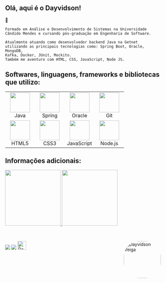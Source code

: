 ## Olá, aqui é o Dayvidson!

:pushpin:
```
Formado em Análise e Desenvolvimento de Sistemas na Universidade Cândido Mendes e cursando pós-graduação em Engenharia de Software.

Atualmente atuando como desenvolvedor backend Java na Getnet utilizando as principais tecnologias como: Spring Boot, Oracle, MongoDB,
Kafka, Docker, JUnit, Mockito.
Também me aventuro com HTML, CSS, JavaScript, Node JS.
```
## Softwares, linguagens, frameworks e bibliotecas que utilizo:
<table>
    <tbody>
        <tr>
            <td width="25%" align="center">
                <img height="64px" src="https://img.icons8.com/color/48/000000/java-coffee-cup-logo.png">
                <br>
                <span>Java</span>
            </td>
            <td width="25%" align="center">
                <img height="64px" src="https://img.icons8.com/color/48/000000/spring-logo.png">
                <br>
                <span>Spring<span>
            </td>
            <td width="25%" align="center">
                <img height="64px" src="https://img.icons8.com/color/344/oracle-logo.png">
                <br>
                <span>Oracle<span>
            </td>
            <td width="25%" align="center">
                <img height="64px" src="https://img.icons8.com/color/48/000000/git.png">
                <br>
                <span>Git</span>
            </td>
        </tr>
        <tr>
            <td width="25%" align="center">
                <img height="64px" src="https://img.icons8.com/color/48/000000/html-5.png">
                <br>
                <span>HTML5</span>
            </td>
            <td width="25%" align="center">
                <img height="64px" src="https://img.icons8.com/color/48/000000/css3.png">
                <br>
                <span>CSS3</span>
            </td>
            <td width="25%" align="center">
                <img height="64px" src="https://img.icons8.com/color/48/000000/javascript.png">
                <br>
                <span>JavaScript</span>
            </td>
            <td width="25%" align="center">
                <img height="64px" src="https://img.icons8.com/color/48/000000/nodejs.png">
                <br>
                <span>Node.js</span>
            </td>
        </tr>
  </tbody>
</table>

## Informações adicionais:
<div>
    <a href="https://github.com/dayvidsonveiga">
    <img height="180em" src="https://github-readme-stats.vercel.app/api?username=dayvidsonveiga&show_icons=true&theme=dracula&include_all_commits=true&count_private=true"/>
    <img height="180em" src="https://github-readme-stats.vercel.app/api/top-langs/?username=dayvidsonveiga&layout=compact&langs_count=20&theme=dracula"/>
<div>

## 
	
<div style="display: inline_block"><br>
    <a href="https://www.linkedin.com/in/dayvidsonveiga/" target="_blank"><img src="https://img.shields.io/badge/-LinkedIn-%230077B5?style=for-the-badge&logo=linkedin&logoColor=white" target="_blank"></a>
    <a href = "mailto: dayvidsonveiga@gmail.com"><img src="https://img.shields.io/badge/-Gmail-%23333?style=for-the-badge&logo=gmail&logoColor=white" target="_blank"></a>
    <a align="left"><img src="https://visitor-badge.laobi.icu/badge?page_id=dayvidsonveiga" alt="Dayvidson" height="28"/></a>
    <img align="right" alt="Dayvidson Veiga" height="120" style="border-radius:50px;" src="http://clubedosgeeks.com.br/wp-content/uploads/2016/01/dormrm.gif">
</div>
